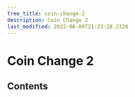 ```yaml
---
tree_title: coin-change-2
description: Coin Change 2
last_modified: 2022-06-09T21:23:28.2328
---
```


# Coin Change 2

## Contents
